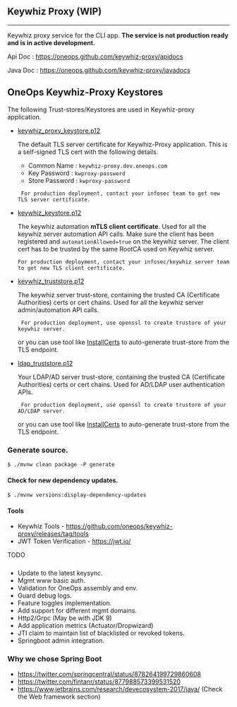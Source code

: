 ## Keywhiz Proxy (WIP)
-------------
Keywhiz proxy service for the CLI app. **The service is not production ready and is in active development.**


Api Doc  : https://oneops.github.com/keywhiz-proxy/apidocs

Java Doc : https://oneops.github.com/keywhiz-proxy/javadocs

## OneOps Keywhiz-Proxy Keystores

  The following Trust-stores/Keystores are used in Keywhiz-proxy application.
  
  - [keywhiz_proxy_keystore.p12](src/main/resources/keystores/keywhiz_proxy_keystore.p12) 
  
      The default TLS server certificate for Keywhiz-Proxy application. This is a self-signed TLS cert with 
      the following details.
          
      * Common Name    : `keywhiz-proxy.dev.oneops.com`
      * Key Password   : `kwproxy-password`
      * Store Password : `kwproxy-password` 
         
     ```
      For production deployment, contact your infosec team to get new TLS server certificate.
     ```
                 
  - [keywhiz_keystore.p12](src/main/resources/keystores/keywhiz_keystore.p12) 
  
      The keywhiz automation **mTLS client certificate**. Used for all the keywhiz server automation API calls.
      Make sure the client has been registered and `automationAllowed=true` on the keywhiz server. The client cert
      has to be trusted by the same RootCA used on Keywhiz server.
      
     ```
     For production deployment, contact your infosec/keywhiz server team to get new TLS client certificate.
     ```

  - [keywhiz_truststore.p12](src/main/resources/keystores/keywhiz_truststore.p12) 
  
      The keywhiz server trust-store, containing the trusted CA (Certificate Authorities) certs or cert chains. 
      Used for all the keywhiz server admin/automation API calls.
 
     ```
      For production deployment, use openssl to create trustore of your keywhiz server.
     ```
     or you can use tool like [InstallCerts](https://github.com/sureshg/InstallCerts) to auto-generate trust-store
     from the TLS endpoint.
     
                   
  - [ldap_truststore.p12](src/main/resources/keystores/ldap_truststore.p12) 
  
      Your LDAP/AD server trust-store, containing the trusted CA (Certificate Authorities) certs or cert chains. 
      Used for AD/LDAP user authentication APIs.
    
      ```
       For production deployment, use openssl to create trustore of your AD/LDAP server.
      ```
      or you can use tool like [InstallCerts](https://github.com/sureshg/InstallCerts) to auto-generate trust-store
      from the TLS endpoint.   
      
      
### Generate source.

```
$ ./mvnw clean package -P generate
```

#### Check for new dependency updates.

```
$ ./mvnw versions:display-dependency-updates
```

#### Tools
 
  * Keywhiz Tools - https://github.com/oneops/keywhiz-proxy/releases/tag/tools
  * JWT Token Verification - https://jwt.io/

TODO
#####

 * Update to the latest keysync.
 * Mgmt www basic auth.
 * Validation for OneOps assembly and env.
 * Guard debug logs.
 * Feature toggles implementation.
 * Add support for different mgmt domains.
 * Http2/Grpc (May be with JDK 9)
 * Add application metrics (Actuator/Dropwizard) 
 * JTI claim to maintain list of blacklisted or revoked tokens.
 * Springboot admin integration.


### Why we chose Spring Boot

 * https://twitter.com/springcentral/status/878264199729860608
 * https://twitter.com/fintanr/status/877988573399531520
 * https://www.jetbrains.com/research/devecosystem-2017/java/ (Check the Web framework section)
 
      